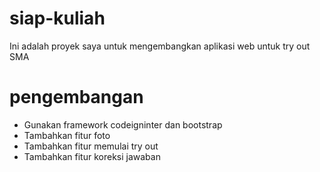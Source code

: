 # siap-kuliah
Ini adalah proyek saya untuk mengembangkan aplikasi web untuk try out SMA

# pengembangan
- Gunakan framework codeigninter dan bootstrap
- Tambahkan fitur foto
- Tambahkan fitur memulai try out
- Tambahkan fitur koreksi jawaban